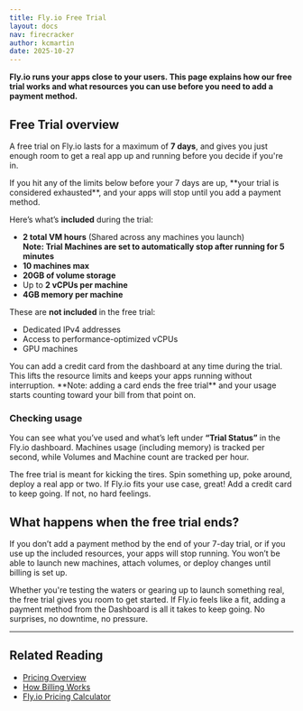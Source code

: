 ```yaml
---
title: Fly.io Free Trial
layout: docs
nav: firecracker
author: kcmartin
date: 2025-10-27
---
```


**Fly.io runs your apps close to your users. This page explains how our free trial works and what resources you can use before you need to add a payment method.**

## Free Trial overview

A free trial on Fly.io lasts for a maximum of **7 days**, and gives you just enough room to get a real app up and running before you decide if you're in.

<div class="callout">If you hit any of the limits below before your 7 days are up, **your trial is considered exhausted**, and your apps will stop until you add a payment method.</div>

Here’s what’s **included** during the trial:

- **2 total VM hours** (Shared across any machines you launch) <br /> **Note: Trial Machines are set to automatically stop after running for 5 minutes**
- **10 machines max**
- **20GB of volume storage**
- Up to **2 vCPUs per machine**
- **4GB memory per machine**

These are **not included** in the free trial:

- Dedicated IPv4 addresses
- Access to performance-optimized vCPUs
- GPU machines

<div class="callout">You can add a credit card from the dashboard at any time during the trial. This lifts the resource limits and keeps your apps running without interruption. **Note: adding a card ends the free trial** and your usage starts counting toward your bill from that point on.</div>

### Checking usage

You can see what you’ve used and what’s left under **“Trial Status”** in the Fly.io dashboard. Machines usage (including memory) is tracked per second, while Volumes and Machine count are tracked per hour.

The free trial is meant for kicking the tires. Spin something up, poke around, deploy a real app or two. If Fly.io fits your use case, great! Add a credit card to keep going. If not, no hard feelings.

## What happens when the free trial ends?

If you don’t add a payment method by the end of your 7-day trial, or if you use up the included resources, your apps will stop running. You won’t be able to launch new machines, attach volumes, or deploy changes until billing is set up.

Whether you're testing the waters or gearing up to launch something real, the free trial gives you room to get started. If Fly.io feels like a fit, adding a payment method from the Dashboard is all it takes to keep going. No surprises, no downtime, no pressure.

---

## Related Reading

- [Pricing Overview](/docs/about/pricing/)
- [How Billing Works](/docs/about/billing/)
- [Fly.io Pricing Calculator](https://fly.io/calculator)
